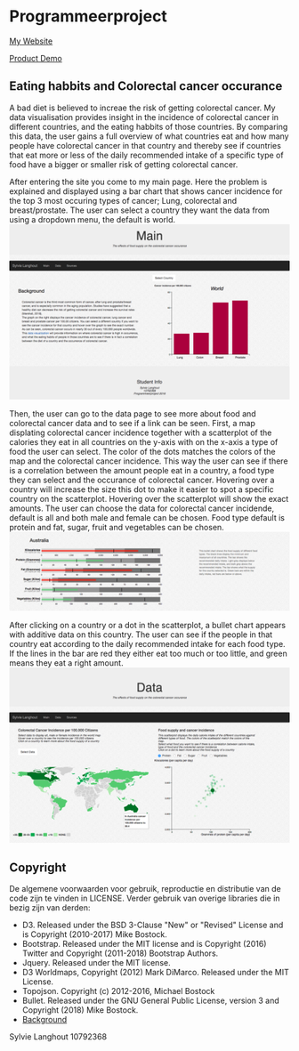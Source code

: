 # Programmeerproject

[My Website](https://slanghout.github.io/Programmeerproject/)

[Product Demo](https://youtu.be/M0WUEInkN_g)

## Eating habbits and Colorectal cancer occurance

A bad diet is believed to increae the risk of getting colorectal cancer. My data visualisation provides insight in the incidence of colorectal cancer in different countries, and the eating habbits of those countries. By comparing this data, the user gains a full overview of what countries eat and how many people have colorectal cancer in that country and thereby see if countries that eat more or less of the daily recommended intake of a specific type of food have a bigger or smaller risk of getting colorectal cancer.

After entering the site you come to my main page. Here the problem is explained and displayed using a bar chart that shows cancer incidence for the top 3 most occuring types of cancer; Lung, colorectal and breast/prostate. The user can select a country they want the data from using a dropdown menu, the default is world.
![](doc/main_page.png)

Then, the user can go to the data page to see more about food and colorectal cancer data and to see if a link can be seen. First, a map displating colorectal cancer incidence together with a scatterplot of the calories they eat in all countries on the y-axis with on the x-axis a type of food the user can select. The color of the dots matches the colors of the map and the colorectal cancer incidence. This way the user can see if there is a correlation between the amount people eat in a country, a food type they can select and the occurance of colorectal cancer. Hovering over a country will increase the size this dot to make it easier to spot a specific country on the scatterplot. Hovering over the scatterplot will show the exact amounts. The user can choose the data for colorectal cancer incidende, default is all and both male and female can be chosen. Food type default is protein and fat, sugar, fruit and vegetables can be chosen. 
![](doc/bullet_chart.png)

After clicking on a country or a dot in the scatterplot, a bullet chart appears with additive data on this country. The user can see if the people in that country eat according to the daily recommended intake for each food type. If the lines in the bar are red they either eat too much or too little, and green means they eat a right amount.
![](doc/map_and_scatter.png)

## Copyright
De algemene voorwaarden voor gebruik, reproductie en distributie van de code zijn te vinden in LICENSE. Verder gebruik van overige libraries die in bezig zijn van derden:

- D3. Released under the BSD 3-Clause "New" or "Revised" License and is Copyright (2010-2017) Mike Bostock.
- Bootstrap. Released under the MIT license and is Copyright (2016) Twitter and Copyright (2011-2018) Bootstrap Authors.
- Jquery. Released under the MIT license.
- D3 Worldmaps, Copyright (2012) Mark DiMarco. Released under the MIT License.
- Topojson. Copyright (c) 2012-2016, Michael Bostock
- Bullet. Released under the GNU General Public License, version 3 and Copyright (2018) Mike Bostock.
- [Background](https://www.toptal.com/designers/subtlepatterns/)

Sylvie Langhout
10792368
